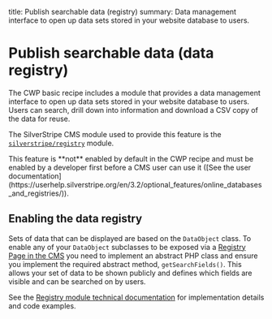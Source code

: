 title: Publish searchable data (registry)
summary: Data management interface to open up data sets stored in your website database to users.

# Publish searchable data (data registry)

The CWP basic recipe includes a module that provides a data management interface to open up data 
sets stored in your website database to users. Users can search, drill down into information and 
download a CSV copy of the data for reuse. 

The SilverStripe CMS module used to provide this feature is the [`silverstripe/registry`](http://addons.silverstripe.org/add-ons/silverstripe/registry/) module. 
 
<div class="alert alert-info" markdown='1'>This feature is **not** enabled by default in the CWP recipe and must be enabled by a developer first 
before a CMS user can use it ([See the user documentation](https://userhelp.silverstripe.org/en/3.2/optional_features/online_databases_and_registries/)).</div>

## Enabling the data registry

Sets of data that can be displayed are based on the `DataObject` class. To enable any of your `DataObject` 
subclasses to be exposed via a [Registry Page in the CMS](https://github.com/silverstripe/silverstripe-registry/blob/master/docs/en/userguide/index.md) you need to implement an abstract PHP class 
and ensure you implement the required abstract method, `getSearchFields()`. This allows your set of 
data to be shown publicly and defines which fields are visible and can be searched on by users.

See the [Registry module technical documentation](https://github.com/silverstripe/silverstripe-registry/blob/master/docs/en/index.md#defining-the-data) for implementation details and code examples.
